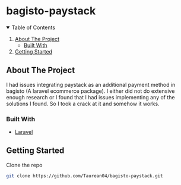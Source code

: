 # bagisto-paystack

<!--
*** My rough take on adding paystack as a bagisto payment method. If you have a suggestion
*** that would make this better, please fork the repo and create a pull request
*** or simply open an issue with the tag "enhancement".
*** Thank you!
-->



<!-- TABLE OF CONTENTS -->
<details open="open">
  <summary>Table of Contents</summary>
  <ol>
    <li>
      <a href="#about-the-project">About The Project</a>
      <ul>
        <li><a href="#built-with">Built With</a></li>
      </ul>
    </li>
    <li>
      <a href="#getting-started">Getting Started</a>
    </li>
  </ol>
</details>



<!-- ABOUT THE PROJECT -->
## About The Project

I had issues integrating paystack as an additional payment method in bagisto (A laravel ecommerce package). I either did not do extensive enough research or I found that I had issues implementing any of the solutions I found.
So I took a crack at it and somehow it works.

### Built With
* [Laravel](https://laravel.com)

<!-- GETTING STARTED -->
## Getting Started

Clone the repo
   ```sh
   git clone https://github.com/Taurean04/bagisto-paystack.git
   ```
